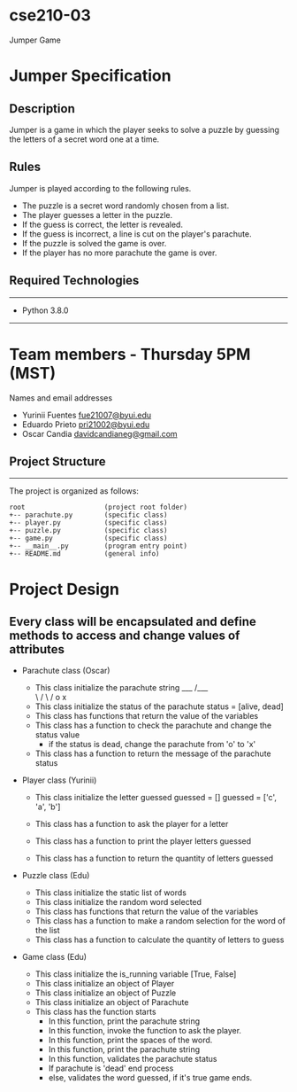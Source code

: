 # cse210-03
Jumper Game

# Jumper Specification
## Description
Jumper is a game in which the player seeks to solve a puzzle by guessing the letters of a secret word one at a time.

## Rules
Jumper is played according to the following rules.

* The puzzle is a secret word randomly chosen from a list.
* The player guesses a letter in the puzzle.
* If the guess is correct, the letter is revealed.
* If the guess is incorrect, a line is cut on the player's parachute.
* If the puzzle is solved the game is over.
* If the player has no more parachute the game is over.

## Required Technologies
---
* Python 3.8.0
---

# Team members - Thursday 5PM (MST)
 Names and email addresses
* Yurinii Fuentes  fue21007@byui.edu 
* Eduardo Prieto  pri21002@byui.edu
* Oscar Candia  davidcandianeg@gmail.com

## Project Structure
---
The project is organized as follows:
```
root                    (project root folder)
+-- parachute.py        (specific class)
+-- player.py           (specific class)
+-- puzzle.py           (specific class)
+-- game.py             (specific class)
+-- __main__.py         (program entry point)
+-- README.md           (general info)
```

# Project Design
## Every class will be encapsulated and define methods to access and change values of attributes
* Parachute class   (Oscar)
    -   This class initialize the parachute string
             ___
            /___\
            \   /
             \ /
              o x
    -   This class initialize the status of the parachute
        status = [alive, dead]
    -   This class has functions that return the value of the variables
    -   This class has a function to check the parachute and change the status value
        - if the status is dead, change the parachute from 'o' to 'x'
    -   This class has a function to return the message of the parachute status

* Player class  (Yurinii)
    -   This class initialize the letter guessed
        guessed = []
        guessed = ['c', 'a', 'b']
    
    -   This class has a function to ask the player for a letter
    -   This class has a function to print the player letters guessed
    -   This class has a function to return the quantity of letters guessed

* Puzzle class  (Edu)
    -   This class initialize the static list of words
    -   This class initialize the random word selected
    -   This class has functions that return the value of the variables
    -   This class has a function to make a random selection for the word of the list
    -   This class has a function to calculate the quantity of letters to guess

* Game class    (Edu)
    -   This class initialize the is_running variable [True, False]
    -   This class initialize an object of Player
    -   This class initialize an object of Puzzle
    -   This class initialize an object of Parachute
    -   This class has the function starts
        -   In this function, print the parachute string
        -   In this function, invoke the function to ask the player.
        -   In this function, print the spaces of the word.
        -   In this function, print the parachute string
        -   In this function, validates the parachute status
        -   If parachute is 'dead' end process
        -   else, validates the word guessed, if it's true game ends.